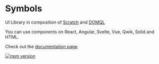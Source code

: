 # Symbols

UI Library in composition of [Scratch](https://github.com/symbo.ls/scratch) and [DOMQL](https://github.com/symbo.ls/domql)

You can use components on React, Angular, Svelte, Vue, Qwik, Solid and HTML.

Check out the [documentation page](https://docs.symbols.app/).

[![npm version](https://badge.fury.io/js/smbls.svg)](https://badge.fury.io/js/smbls)
